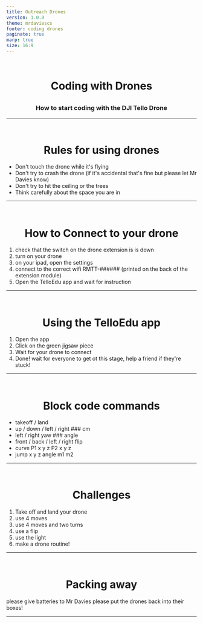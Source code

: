 ```yaml
---
title: Outreach Drones
version: 1.0.0
theme: mrdaviescs
footer: coding drones
paginate: true
marp: true
size: 16:9
---
```


# Coding with Drones

### **How to start coding with the DJI Tello Drone**



<style scoped>
h1 {
    padding-top: 1.5em;
    text-align: center;
}
h3 {
    padding-top: .5em;
    text-align: center;
}
</style>

---

# Rules for using drones

- Don't touch the drone while it's flying
- Don't try to crash the drone (if it's accidental that's fine but please let Mr Davies know)
- Don't try to hit the ceiling or the trees
- Think carefully about the space you are in

---

# How to Connect to your drone

1. check that the switch on the drone extension is is down
2. turn on your drone
3. on your ipad, open the settings
4. connect to the correct wifi RMTT-###### (printed on the back of the extension module)
5. Open the TelloEdu app and wait for instruction

<style scoped>
h1, h2 {
    padding-top: 0.25em;
}
</style>

---

# Using the TelloEdu app

1. Open the app
2. Click on the green jigsaw piece
3. Wait for your drone to connect
4. Done! wait for everyone to get ot this stage, help a friend if they're stuck!

<style scoped>
h1, h2 {
    padding-top: 1em;
}
</style>

---

# Block code commands

 - takeoff / land
 - up / down / left / right ### cm
 - left / right yaw ### angle
 - front / back / left / right flip
 - curve P1 x y z P2 x y z
 - jump x y z angle m1 m2

---

# Challenges

1. Take off and land your drone
2. use 4 moves
3. use 4 moves and two turns
4. use a flip
5. use the light
6. make a drone routine!

<style scoped>
h1, h2 {
    padding-top: 1em;
}
</style>

---

# Packing away

please give batteries to Mr Davies
please put the drones back into their boxes!

<style scoped>
h1, h2 {
    padding-top: 1em;
}
</style>

---
